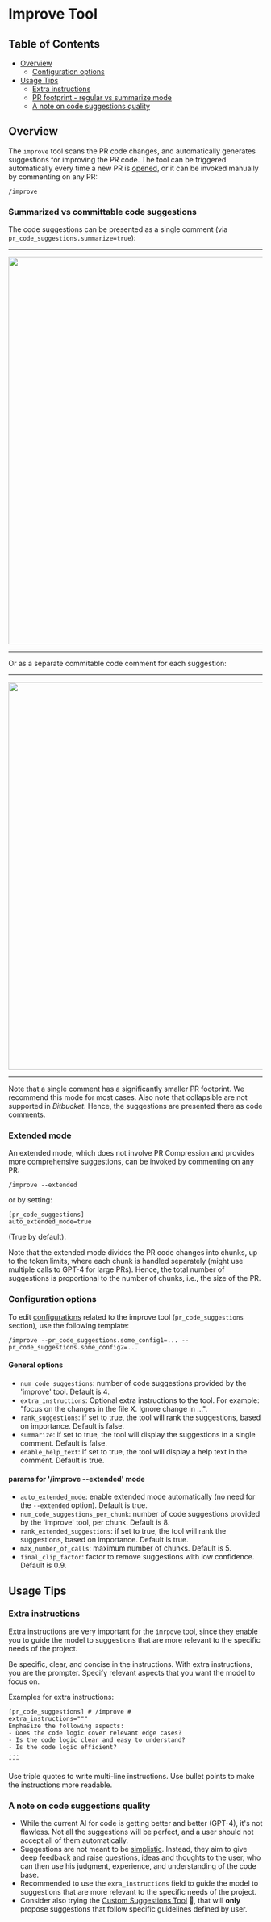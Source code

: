 # Improve Tool

## Table of Contents
- [Overview](#overview)
  - [Configuration options](#configuration-options)
- [Usage Tips](#usage-tips)
    - [Extra instructions](#extra-instructions)
    - [PR footprint - regular vs summarize mode](#pr-footprint---regular-vs-summarize-mode)
    - [A note on code suggestions quality](#a-note-on-code-suggestions-quality)

## Overview
The `improve` tool scans the PR code changes, and automatically generates suggestions for improving the PR code.
The tool can be triggered automatically every time a new PR is [opened](https://github.com/Codium-ai/pr-agent/blob/main/Usage.md#github-app-automatic-tools), or it can be invoked manually by commenting on any PR:
```
/improve
```

### Summarized vs committable code suggestions

The code suggestions can be presented as a single comment (via `pr_code_suggestions.summarize=true`):
___
<kbd><img src=https://codium.ai/images/pr_agent/code_suggestions_as_comment.png width="768"></kbd>
___

Or as a separate commitable code comment for each suggestion:
___
<kbd><img src=https://codium.ai/images/pr_agent/improve.png width="768"></kbd>

---
Note that a single comment has a significantly smaller PR footprint. We recommend this mode for most cases.
Also note that collapsible are not supported in _Bitbucket_. Hence, the suggestions are presented there as code comments.

### Extended mode

An extended mode, which does not involve PR Compression and provides more comprehensive suggestions, can be invoked by commenting on any PR:
```
/improve --extended
```

or by setting:
```
[pr_code_suggestions]
auto_extended_mode=true
```
(True by default).

Note that the extended mode divides the PR code changes into chunks, up to the token limits, where each chunk is handled separately (might use multiple calls to GPT-4 for large PRs).
Hence, the total number of suggestions is proportional to the number of chunks, i.e., the size of the PR.

### Configuration options

To edit [configurations](./../pr_agent/settings/configuration.toml#L66) related to the improve tool (`pr_code_suggestions` section), use the following template:
```
/improve --pr_code_suggestions.some_config1=... --pr_code_suggestions.some_config2=...
```

#### General options
- `num_code_suggestions`: number of code suggestions provided by the 'improve' tool. Default is 4.
- `extra_instructions`: Optional extra instructions to the tool. For example: "focus on the changes in the file X. Ignore change in ...".
- `rank_suggestions`: if set to true, the tool will rank the suggestions, based on importance. Default is false.
- `summarize`: if set to true, the tool will display the suggestions in a single comment. Default is false.
- `enable_help_text`: if set to true, the tool will display a help text in the comment. Default is true.
#### params for '/improve --extended' mode
- `auto_extended_mode`: enable extended mode automatically (no need for the `--extended` option). Default is true.
- `num_code_suggestions_per_chunk`: number of code suggestions provided by the 'improve' tool, per chunk. Default is 8.
- `rank_extended_suggestions`: if set to true, the tool will rank the suggestions, based on importance. Default is true.
- `max_number_of_calls`: maximum number of chunks. Default is 5.
- `final_clip_factor`: factor to remove suggestions with low confidence. Default is 0.9.


## Usage Tips

### Extra instructions
Extra instructions are very important for the `imrpove` tool, since they enable you to guide the model to suggestions that are more relevant to the specific needs of the project.

Be specific, clear, and concise in the instructions. With extra instructions, you are the prompter. Specify relevant aspects that you want the model to focus on.

Examples for extra instructions:
```
[pr_code_suggestions] # /improve #
extra_instructions="""
Emphasize the following aspects:
- Does the code logic cover relevant edge cases?
- Is the code logic clear and easy to understand?
- Is the code logic efficient?
...
"""
```
Use triple quotes to write multi-line instructions. Use bullet points to make the instructions more readable.

### A note on code suggestions quality

- While the current AI for code is getting better and better (GPT-4), it's not flawless. Not all the suggestions will be perfect, and a user should not accept all of them automatically.
- Suggestions are not meant to be [simplistic](./../pr_agent/settings/pr_code_suggestions_prompts.toml#L34). Instead, they aim to give deep feedback and raise questions, ideas and thoughts to the user, who can then use his judgment, experience, and understanding of the code base.
- Recommended to use the `exra_instructions` field to guide the model to suggestions that are more relevant to the specific needs of the project.
- Consider also trying the [Custom Suggestions Tool](https://github.com/Codium-ai/pr-agent/blob/main/docs/CUSTOM_SUGGESTIONS.md) 💎, that will **only** propose suggestions that follow specific guidelines defined by user.

